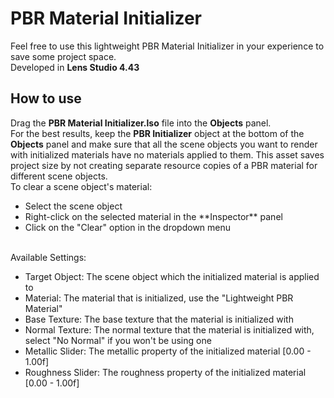 # PBR Material Initializer

Feel free to use this lightweight PBR Material Initializer in your experience to save some project space.
<br/>
Developed in **Lens Studio 4.43**

## How to use

Drag the **PBR Material Initializer.lso** file into the **Objects** panel.
<br/>
For the best results, keep the **PBR Initializer** object at the bottom of the **Objects** panel and make sure that all the scene objects you want to render with initialized materials have no materials applied to them. This asset saves project size by not creating separate resource copies of a PBR material for different scene objects.
<br/>
To clear a scene object's material:
<ul>
    <li>Select the scene object</li>
    <li>Right-click on the selected material in the **Inspector** panel</li>
    <li>Click on the "Clear" option in the dropdown menu</li>
</ul>
<br/>
Available Settings:
<ul>
    <li>Target Object: The scene object which the initialized material is applied to</li>
    <li>Material: The material that is initialized, use the "Lightweight PBR Material"</li>
    <li>Base Texture: The base texture that the material is initialized with</li>
    <li>Normal Texture: The normal texture that the material is initialized with, select "No Normal" if you won't be using one</li>
    <li>Metallic Slider: The metallic property of the initialized material [0.00 - 1.00f]</li>
    <li>Roughness Slider: The roughness property of the initialized material [0.00 - 1.00f]</li>
</ul>